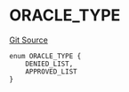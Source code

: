 # ORACLE_TYPE
[Git Source](https://github.com/thrackle-io/tron/blob/cc518f3968132c6914cbdf581f9e9c0cee9a912e/src/protocol/economic/ruleProcessor/RuleCodeData.sol)


```solidity
enum ORACLE_TYPE {
    DENIED_LIST,
    APPROVED_LIST
}
```

